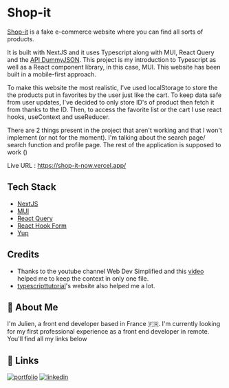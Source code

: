 # Shop-it

[Shop-it](https://shop-it-now.vercel.app/) is a fake e-commerce website where you can find all sorts of products.

It is built with NextJS and it uses Typescript along with MUI, React Query and the [API DummyJSON](https://dummyjson.com/).
This project is my introduction to Typescript as well as a React component library, in this case, MUI. This website has been built in a mobile-first approach.

To make this website the most realistic, I've used localStorage to store the the products put in favorites by the user just like the cart. To keep data safe from user updates, I've decided to only store ID's of product then fetch it from thanks to the ID.
Then, to access the favorite list or the cart I use react hooks, useContext and useReducer.

There are 2 things present in the project that aren't working and that I won't implement (or not for the moment). I'm talking about the search page/ search function and profile page. The rest of the application is supposed to work ()

Live URL : https://shop-it-now.vercel.app/


## Tech Stack

- [NextJS](https://nextjs.org/) 
- [MUI](https://mui.com/)
- [React Query](https://tanstack.com/query/v4/?from=reactQueryV3&original=https://react-query-v3.tanstack.com/)
- [React Hook Form](https://react-hook-form.com/)
- [Yup](https://github.com/jquense/yup)


## Credits

- Thanks to the youtube channel Web Dev Simplified and this [video](https://youtu.be/lATafp15HWA) helped me to keep the context in only one file.
- [typescripttutorial](https://www.typescripttutorial.net/)'s website also helped me a lot.



## 🖖 About Me
I'm Julien, a front end developer based in France 🇫🇷. I'm currently looking for my first professional experience as a front end developer in remote.
You'll find all my links below


## 🔗 Links
[![portfolio](https://img.shields.io/badge/my_portfolio-000?style=for-the-badge&logo=ko-fi&logoColor=white)](https://julienhenry.fr/)
[![linkedin](https://img.shields.io/badge/linkedin-0A66C2?style=for-the-badge&logo=linkedin&logoColor=white)](https://www.linkedin.com/in/julienhenry9671/)

